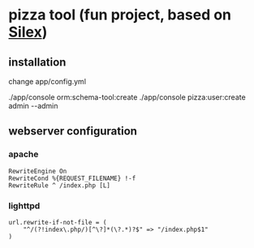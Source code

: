 # pizza tool (fun project, based on [Silex](http://silex.sensiolabs.org))

## installation

change app/config.yml

./app/console orm:schema-tool:create
./app/console pizza:user:create admin --admin

## webserver configuration

### apache

    RewriteEngine On
    RewriteCond %{REQUEST_FILENAME} !-f
    RewriteRule ^ /index.php [L]

### lighttpd

    url.rewrite-if-not-file = (
        "^/(?!index\.php/)[^\?]*(\?.*)?$" => "/index.php$1"
    )